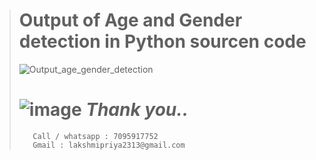 > # **Output of Age and Gender detection in Python sourcen code**
> ![Output_age_gender_detection](https://user-images.githubusercontent.com/91953148/209840218-2d9542bf-2a32-4582-b809-f6a6aaf522e7.png)
>  ##
> # ![image](https://github.com/abhishakejutur/projects/assets/91953148/a1bc0dbe-baf3-46d9-b307-d88f1cf3903e) _**Thank you..**_ 
>        Call / whatsapp : 7095917752
>        Gmail : lakshmipriya2313@gmail.com 
> ##
